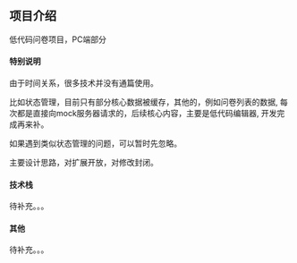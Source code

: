 ## 项目介绍

低代码问卷项目，PC端部分

#### 特别说明

由于时间关系，很多技术并没有通篇使用。

比如状态管理，目前只有部分核心数据被缓存，其他的，例如问卷列表的数据, 每次都是直接向mock服务器请求的，后续核心内容，主要是低代码编辑器, 开发完成再来补。

如果遇到类似状态管理的问题，可以暂时先忽略。


主要设计思路，对扩展开放，对修改封闭。


#### 技术栈

待补充。。。

#### 其他

待补充。。。
